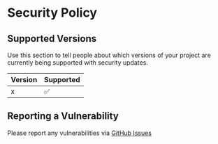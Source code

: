# Security Policy

## Supported Versions

Use this section to tell people about which versions of your project are
currently being supported with security updates.

| Version | Supported          |
| ------- | ------------------ |
|    x    | :white_check_mark: |

## Reporting a Vulnerability

Please report any vulnerabilities via [GitHub Issues](https://github.com/FETS-AI/GANDLF/issues/new/choose)
